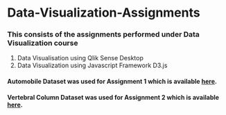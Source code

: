 # Data-Visualization-Assignments
### This consists of the assignments performed under Data Visualization course
1. Data Visualisation using Qlik Sense Desktop
2. Data Visualization using Javascript Framework D3.js

#### Automobile Dataset was used for Assignment 1 which is available [here](https://www.kaggle.com/toramky/automobile-dataset).
#### Vertebral Column Dataset was used for Assignment 2 which is available [here](http://archive.ics.uci.edu/ml/datasets/vertebral+column).
